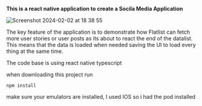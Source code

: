 **This is a react native application to create a Socila Media Application**

![Screenshot 2024-02-02 at 18 38 55](https://github.com/EmiRoberti77/rn_actor/assets/153006539/25d30170-6c50-4b63-b906-b2ce29506782)


The key feature of the application is to demonstrate how Flatlist can fetch more user stories or user posts as its about to react the end of the datalist.  This means that the data is loaded when needed saving the UI to load every thing at the same time.

The code base is using
react native
typescript 

when downloading this project run

`npm install`

make sure your emulators are installed, I used IOS so i had the pod installed
